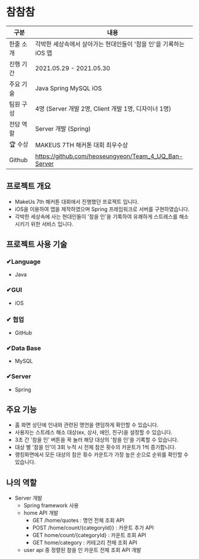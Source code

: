 # 참참참

|구분|내용|
|---|-------|
|한줄 소개|	각박한 세상속에서 살아가는 현대인들이 '참을 인'을 기록하는 iOS 앱|
|진행 기간|	2021.05.29 - 2021.05.30|
|주요 기술|	Java Spring MySQL iOS|
|팀원 구성|	4명 (Server 개발 2명, Client 개발 1명, 디자이너 1명)|
|전담 역할|	Server 개발 (Spring)|
|🏆 수상	|MAKEUS 7TH 해커톤 대회 최우수상|
|Github|	https://github.com/heoseungyeon/Team_4_UQ_Ban-Server|

## 프로젝트 개요

- MakeUs 7th 해커톤 대회에서 진행했던 프로젝트 입니다.
- iOS을 이용하여 앱을 제작하였으며 Spring 프레임워크로 서버를 구현하였습니다.
- 각박한 세상속에 사는 현대인들이 '참을 인'을 기록하여 유쾌하게 스트레스를 해소시키기 위한 서비스 입니다.

## 프로젝트 사용 기술

### ✔Language

- Java

### ✔GUI

- iOS

### ✔ 협업

- GitHub

### ✔Data Base

- MySQL

### ✔Server

- Spring

## 주요 기능

- 홈 화면 상단에 인내와 관련된 명언을 랜덤하게 확인할 수 있습니다.
- 사용자는 스트레스 해소 대상(ex, 상사, 애인, 친구)을 설정할 수 있습니다.
- 3초 간 '참을 인' 버튼을 꾹 눌러 해당 대상의 '참을 인'을 기록할 수 있습니다.
- 대상 별 '참을 인'이 3회 누적 시 전체 참은 횟수의 카운트가 1씩 증가합니다.
- 랭킹화면에서 모든 대상의 참은 횟수 카운트가 가장 높은 순으로 순위를 확인할 수 있습니다.

## 나의 역할

- Server 개발
    - Spring framework 사용
    - home API 개발
        - GET /home/quotes : 명언 전체 조회 API
        - POST /home/count/{categoryId}} : 카운트 추가 API
        - GET home/count/{categoryId} : 카운트 조회 API
        - GET home/category : 카테고리 전체 조회 API
    - user api 중 정렬된 참을 인 카운트 전체 조회 API 개발

